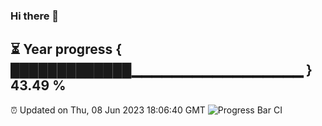 ### Hi there 👋
⏳ Year progress { █████████████▁▁▁▁▁▁▁▁▁▁▁▁▁▁▁▁▁ } 43.49 %
---
⏰ Updated on Thu, 08 Jun 2023 18:06:40 GMT
![Progress Bar CI](https://github.com/Moyi321/Moyi321/workflows/Progress%20Bar%20CI/badge.svg)
